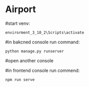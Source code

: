 # Airport


#start venv:
```
envirorment_3_10_2\Scripts\activate
```
#in bakcned console run command:
```
python manage.py runserver
```
#open another console

#in frontend console run commend:
```
npm run serve
```

